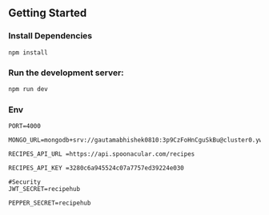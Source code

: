 ## Getting Started

### Install Dependencies
```
npm install
```

### Run the development server:
```bash
npm run dev
```
### Env
```
PORT=4000

MONGO_URL=mongodb+srv://gautamabhishek0810:3p9CzFoHnCguSkBu@cluster0.ywvlque.mongodb.net/recipehub

RECIPES_API_URL =https://api.spoonacular.com/recipes

RECIPES_API_KEY =3280c6a945524c07a7757ed39224e030

#Security
JWT_SECRET=recipehub

PEPPER_SECRET=recipehub
```